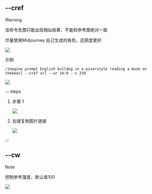 ## --cref

> [!warning]
>
> 该命令生图只能出现相似结果，不能和参考图绝对一致
>
> 尽量使用Midjourney 自己生成的角色，还原度更好

![](https://file.iglooblog.top/ai/PixPin_2025-07-23_11-00-22.png)

示例

```TXT
/imagine prompt English bulldog in a pixarstyle reading a book on thebeacl --cref url --ar 16:9 --s 250
```

![](https://file.iglooblog.top/ai/PixPin_2025-07-23_11-11-15.png)

::: steps

1. 步骤 1

   ![](https://file.iglooblog.top/ai/PixPin_2025-07-23_11-03-16.png)

2. 右键复制图片链接

   ![](https://file.iglooblog.top/ai/PixPin_2025-07-23_11-03-41.png)

:::

## --cw

> [!NOTE]
>
> 控制参考强度，默认值100

![](https://file.iglooblog.top/ai/PixPin_2025-07-23_11-11-32.png)